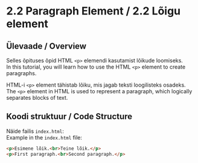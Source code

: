 # 2.2 Paragraph Element / 2.2 Lõigu element

## Ülevaade / Overview
Selles õpituses õpid HTML `<p>` elemendi kasutamist lõikude loomiseks.  
In this tutorial, you will learn how to use the HTML `<p>` element to create paragraphs.

HTML-i `<p>` element tähistab lõiku, mis jagab teksti loogilisteks osadeks.  
The `<p>` element in HTML is used to represent a paragraph, which logically separates blocks of text.

## Koodi struktuur / Code Structure
Näide failis `index.html`:  
Example in the `index.html` file:

```html
<p>Esimene lõik.<br>Teine lõik.</p>
<p>First paragraph.<br>Second paragraph.</p>

